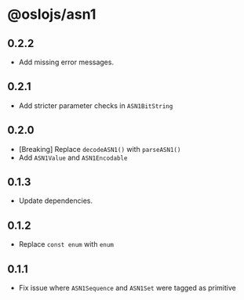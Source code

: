 # @oslojs/asn1

## 0.2.2

- Add missing error messages.

## 0.2.1

- Add stricter parameter checks in `ASN1BitString`

## 0.2.0

- [Breaking] Replace `decodeASN1()` with `parseASN1()`
- Add `ASN1Value` and `ASN1Encodable`

## 0.1.3

- Update dependencies.

## 0.1.2

- Replace `const enum` with `enum`

## 0.1.1

- Fix issue where `ASN1Sequence` and `ASN1Set` were tagged as primitive
